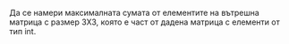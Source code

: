 Да се намери максималната сумата от елементите на вътрешна матрица с размер 3Х3, която е част от дадена матрица с елементи от тип int.
